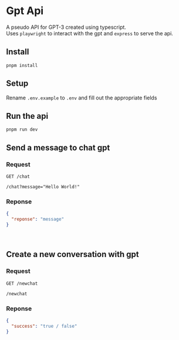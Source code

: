 # Gpt Api

A pseudo API for GPT-3 created using typescript.  
Uses `playwright` to interact with the gpt and `express` to serve the api.  


## Install
```
pnpm install
```

## Setup
Rename `.env.example` to `.env` and fill out the appropriate fields

## Run the api
```
pnpm run dev
```

## Send a message to chat gpt

### Request
`GET /chat`
```
/chat?message="Hello World!"
```
### Reponse
```json
{
  "reponse": "message"
}
```

<br>

## Create a new conversation with gpt

### Request
`GET /newchat`
```
/newchat
```
### Reponse
```json
{
  "success": "true / false"
}
```
